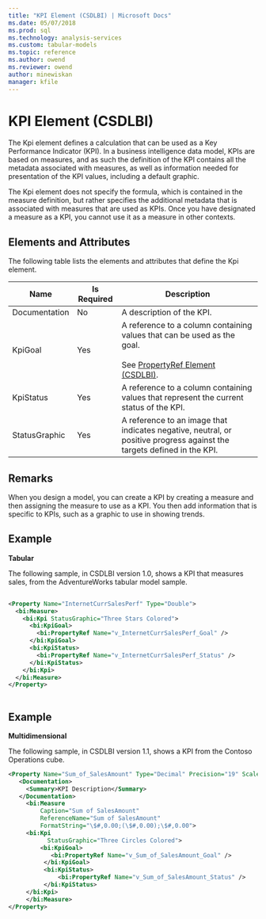 ```yaml
---
title: "KPI Element (CSDLBI) | Microsoft Docs"
ms.date: 05/07/2018
ms.prod: sql
ms.technology: analysis-services
ms.custom: tabular-models
ms.topic: reference
ms.author: owend
ms.reviewer: owend
author: minewiskan
manager: kfile
---
```

# KPI Element (CSDLBI)

  The Kpi element defines a calculation that can be used as a Key Performance Indicator (KPI). In a business intelligence data model, KPIs are based on measures, and as such the definition of the KPI contains all the metadata associated with measures, as well as information needed for presentation of the KPI values, including a default graphic.  
  
 The Kpi element does not specify the formula, which is contained in the measure definition, but rather specifies the additional metadata that is associated with measures that are used as KPIs. Once you have designated a measure as a KPI, you cannot use it as a measure in other contexts.  
  
## Elements and Attributes  
 The following table lists the elements and attributes that define the Kpi element.  
  
|Name|Is Required|Description|  
|----------|-----------------|-----------------|  
|Documentation|No|A description of the KPI.|  
|KpiGoal|Yes|A reference to a column containing values that can be used as the goal.<br /><br /> See [PropertyRef Element &#40;CSDLBI&#41;](propertyref-element-csdlbi.md).|  
|KpiStatus|Yes|A reference to a column containing values that represent the current status of the KPI.|  
|StatusGraphic|Yes|A reference to an image that indicates negative, neutral, or positive progress against the targets defined in the KPI.|  
  
## Remarks  
 When you design a model, you can create a KPI by creating a measure and then assigning the measure to use as a KPI. You then add information that is specific to KPIs, such as a graphic to use in showing trends.  
  
## Example  
 **Tabular**  
  
 The following sample, in CSDLBI version 1.0, shows a KPI that measures sales, from the AdventureWorks tabular model sample.  
  
```xml   
  
<Property Name="InternetCurrSalesPerf" Type="Double">  
  <bi:Measure>  
    <bi:Kpi StatusGraphic="Three Stars Colored">  
      <bi:KpiGoal>  
        <bi:PropertyRef Name="v_InternetCurrSalesPerf_Goal" />  
      </bi:KpiGoal>  
      <bi:KpiStatus>  
        <bi:PropertyRef Name="v_InternetCurrSalesPerf_Status" />  
      </bi:KpiStatus>  
    </bi:Kpi>  
  </bi:Measure>  
</Property>  
  
```  
  
## Example  
 **Multidimensional**  
  
 The following sample, in CSDLBI version 1.1, shows a KPI from the Contoso Operations cube.  
  
```xml   
<Property Name="Sum_of_SalesAmount" Type="Decimal" Precision="19" Scale="4">  
   <Documentation>  
     <Summary>KPI Description</Summary>  
   </Documentation>  
     <bi:Measure   
         Caption="Sum of SalesAmount"   
         ReferenceName="Sum of SalesAmount"   
         FormatString="\$#,0.00;(\$#,0.00);\$#,0.00">  
     <bi:Kpi   
           StatusGraphic="Three Circles Colored">  
         <bi:KpiGoal>  
            <bi:PropertyRef Name="v_Sum_of_SalesAmount_Goal" />  
          </bi:KpiGoal>  
          <bi:KpiStatus>  
              <bi:PropertyRef Name="v_Sum_of_SalesAmount_Status" />  
          </bi:KpiStatus>  
     </bi:Kpi>  
     </bi:Measure>  
</Property>  
```  
  
